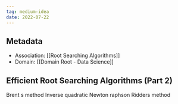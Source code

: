 ```yaml
---
tag: medium-idea
date: 2022-07-22
---
```


## Metadata
- Association: [[Root Searching Algorithms]]
- Domain: [[Domain Root - Data Science]]

## Efficient Root Searching Algorithms (Part 2)

Brent s method
Inverse quadratic
Newton raphson
Ridders method 